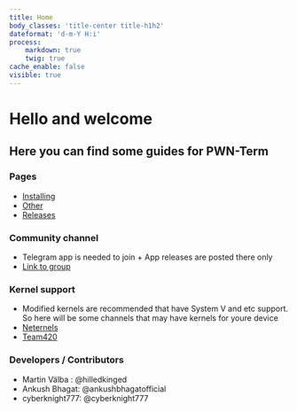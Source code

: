 ```yaml
---
title: Home
body_classes: 'title-center title-h1h2'
dateformat: 'd-m-Y H:i'
process:
    markdown: true
    twig: true
cache_enable: false
visible: true
---
```


# Hello and welcome
## Here you can find some guides for PWN-Term

### Pages
* [Installing](https://pwn-term.github.io/wiki/installing)
* [Other](https://pwn-term.github.io/wiki/other)
* [Releases](https://pwn-term.github.io/wiki/blog/rekeases)

### Community channel
* Telegram app is needed to join + App releases are posted there only
* [Link to group](https://t.me/pwn_term)

### Kernel support
* Modified kernels are recommended that have System V and etc support. So here will be some channels that may have kernels for youre device
* [Neternels](https://t.me/neternels_chat)
* [Team420](https://t.me/team420nethunter)

### Developers / Contributors
* Martin Välba : @hilledkinged
* Ankush Bhagat: @ankushbhagatofficial
* cyberknight777: @cyberknight777
